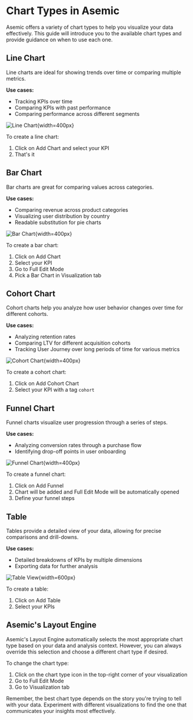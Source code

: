 # Chart Types in Asemic

Asemic offers a variety of chart types to help you visualize your data effectively. This guide will introduce you to the available chart types and provide guidance on when to use each one.

## Line Chart

Line charts are ideal for showing trends over time or comparing multiple metrics.

**Use cases:**
- Tracking KPIs over time
- Comparing KPIs with past performance
- Comparing performance across different segments

![Line Chart](../public/img/line-chart.png){width=400px}

To create a line chart:
1. Click on Add Chart and select your KPI
2. That's it

## Bar Chart

Bar charts are great for comparing values across categories.

**Use cases:**
- Comparing revenue across product categories
- Visualizing user distribution by country
- Readable substitution for pie charts

![Bar Chart](../public/img/bar-chart.png){width=400px}

To create a bar chart:
1. Click on Add Chart
2. Select your KPI
3. Go to Full Edit Mode
4. Pick a Bar Chart in Visualization tab

## Cohort Chart

Cohort charts help you analyze how user behavior changes over time for different cohorts.

**Use cases:**
- Analyzing retention rates
- Comparing LTV for different acquisition cohorts
- Tracking User Journey over long periods of time for various metrics

![Cohort Chart](../public/img/cohort-chart.png){width=400px}

To create a cohort chart:
1. Click on Add Cohort Chart
2. Select your KPI with a tag `cohort`

## Funnel Chart

Funnel charts visualize user progression through a series of steps.

**Use cases:**
- Analyzing conversion rates through a purchase flow
- Identifying drop-off points in user onboarding

![Funnel Chart](../public/img/line-chart.png){width=400px}

To create a funnel chart:
1. Click on Add Funnel
2. Chart will be added and Full Edit Mode will be automatically opened
3. Define your funnel steps

## Table

Tables provide a detailed view of your data, allowing for precise comparisons and drill-downs.

**Use cases:**
- Detailed breakdowns of KPIs by multiple dimensions
- Exporting data for further analysis

![Table View](../public/img/table-chart.png){width=600px}

To create a table:
1. Click on Add Table
2. Select your KPIs

## Asemic's Layout Engine

Asemic's Layout Engine automatically selects the most appropriate chart type based on your data and analysis context. However, you can always override this selection and choose a different chart type if desired.

To change the chart type:
1. Click on the chart type icon in the top-right corner of your visualization
2. Go to Full Edit Mode
3. Go to Visualization tab

Remember, the best chart type depends on the story you're trying to tell with your data. Experiment with different visualizations to find the one that communicates your insights most effectively.